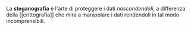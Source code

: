 La __steganografia__ è l'arte di proteggere i dati _nascondendoli_, a differenza della [[crittografia]] che mira a manipolare i dati rendendoli in tal modo incomprensibili.
